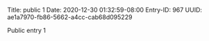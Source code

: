Title: public 1
Date: 2020-12-30 01:32:59-08:00
Entry-ID: 967
UUID: ae1a7970-fb86-5662-a4cc-cab68d095229

Public entry 1